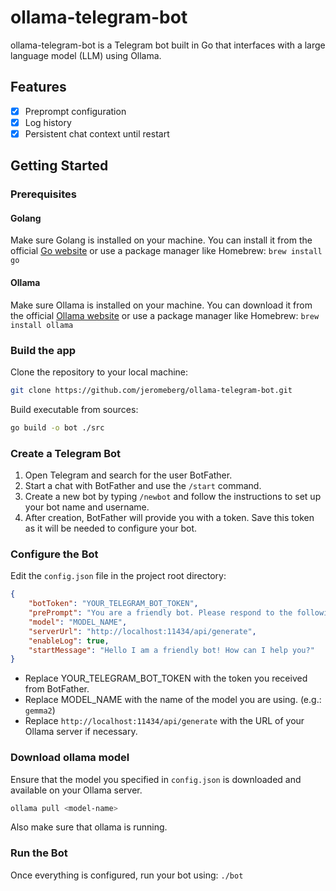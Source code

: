 # ollama-telegram-bot

ollama-telegram-bot is a Telegram bot built in Go that interfaces with a large language model (LLM) using Ollama.

## Features

- [X] Preprompt configuration
- [X] Log history
- [X] Persistent chat context until restart

## Getting Started

### Prerequisites

#### Golang

Make sure Golang is installed on your machine. You can install it from the official [Go website](https://golang.org/dl/) or use a package manager like Homebrew: `brew install go`

#### Ollama

Make sure Ollama is installed on your machine. You can download it from the official [Ollama website](https://ollama.com/download) or use a package manager like Homebrew: `brew install ollama`

### Build the app

Clone the repository to your local machine:

```bash
git clone https://github.com/jeromeberg/ollama-telegram-bot.git
```

Build executable from sources:

```bash
go build -o bot ./src
```

### Create a Telegram Bot

1.	Open Telegram and search for the user BotFather.
2.	Start a chat with BotFather and use the `/start` command.
3.	Create a new bot by typing `/newbot` and follow the instructions to set up your bot name and username.
4.	After creation, BotFather will provide you with a token. Save this token as it will be needed to configure your bot.

### Configure the Bot

Edit the `config.json` file in the project root directory:

```json
{
    "botToken": "YOUR_TELEGRAM_BOT_TOKEN",
    "prePrompt": "You are a friendly bot. Please respond to the following queries in a concise and helpful manner:\n",
    "model": "MODEL_NAME",
    "serverUrl": "http://localhost:11434/api/generate",
    "enableLog": true,
    "startMessage": "Hello I am a friendly bot! How can I help you?"
}
```

- Replace YOUR_TELEGRAM_BOT_TOKEN with the token you received from BotFather.
- Replace MODEL_NAME with the name of the model you are using. (e.g.: `gemma2`)
- Replace `http://localhost:11434/api/generate` with the URL of your Ollama server if necessary.

### Download ollama model

Ensure that the model you specified in `config.json` is downloaded and available on your Ollama server.

```bash
ollama pull <model-name>
```

Also make sure that ollama is running.

### Run the Bot

Once everything is configured, run your bot using: `./bot`
